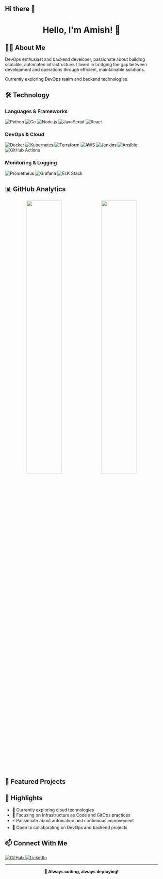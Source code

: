 ## Hi there 👋

<!--
**amish-git/amish-git** is a ✨ _special_ ✨ repository because its `README.md` (this file) appears on your GitHub profile.

Here are some ideas to get you started:

- 🔭 I’m currently working on ...
- 🌱 I’m currently learning ...
- 👯 I’m looking to collaborate on ...
- 🤔 I’m looking for help with ...
- 💬 Ask me about ...
- 📫 How to reach me: ...
- 😄 Pronouns: ...
- ⚡ Fun fact: ...
-->

<div align="center">
  
# Hello, I'm Amish! 👋 


</div>

## 👨‍💻 About Me
DevOps enthusiast and backend developer, passionate about building scalable, automated infrastructure. I loved in bridging the gap between development and operations through efficient, maintainable solutions.

Currently exploring DevOps realm and backend technologies.

## 🛠️ Technology

### Languages & Frameworks
![Python](https://img.shields.io/badge/Python-3776AB?style=for-the-badge&logo=python&logoColor=white)
![Go](https://img.shields.io/badge/Go-00ADD8?style=for-the-badge&logo=go&logoColor=white)
![Node.js](https://img.shields.io/badge/Node.js-339933?style=for-the-badge&logo=nodedotjs&logoColor=white)
![JavaScript](https://img.shields.io/badge/JavaScript-F7DF1E?style=for-the-badge&logo=javascript&logoColor=black)
![React](https://img.shields.io/badge/React-20232A?style=for-the-badge&logo=react&logoColor=61DAFB)

### DevOps & Cloud
![Docker](https://img.shields.io/badge/Docker-2496ED?style=for-the-badge&logo=docker&logoColor=white)
![Kubernetes](https://img.shields.io/badge/Kubernetes-326CE5?style=for-the-badge&logo=kubernetes&logoColor=white)
![Terraform](https://img.shields.io/badge/Terraform-7B42BC?style=for-the-badge&logo=terraform&logoColor=white)
![AWS](https://img.shields.io/badge/AWS-232F3E?style=for-the-badge&logo=amazonaws&logoColor=white)
![Jenkins](https://img.shields.io/badge/Jenkins-D24939?style=for-the-badge&logo=jenkins&logoColor=white)
![Ansible](https://img.shields.io/badge/Ansible-EE0000?style=for-the-badge&logo=ansible&logoColor=white)
![GitHub Actions](https://img.shields.io/badge/GitHub_Actions-2088FF?style=for-the-badge&logo=github-actions&logoColor=white)

### Monitoring & Logging
![Prometheus](https://img.shields.io/badge/Prometheus-E6522C?style=for-the-badge&logo=prometheus&logoColor=white)
![Grafana](https://img.shields.io/badge/Grafana-F46800?style=for-the-badge&logo=grafana&logoColor=white)
![ELK Stack](https://img.shields.io/badge/ELK_Stack-005571?style=for-the-badge&logo=elastic&logoColor=white)

## 📊 GitHub Analytics

<p align="center">
  <img width="48%" src="https://github-readme-stats.vercel.app/api?username=amish-git&show_icons=true&theme=tokyonight&hide_border=true" />
  <img width="48%" src="https://github-readme-streak-stats.herokuapp.com/?user=amish-git&theme=tokyonight&hide_border=true" />
</p>

<!-- Activity Graph -->
<!-- <img src="https://github-readme-activity-graph.vercel.app/graph?username=amish-git&theme=tokyo-night&hide_border=true" width="100%"/> -->

## 💼 Featured Projects


## 🌟 Highlights
- 🔭 Currently exploring cloud technologies        
- 🌱 Focusing on Infrastructure as Code and GitOps practices
- ⚡ Passionate about automation and continuous improvement
- 🤝 Open to collaborating on DevOps and backend projects

## 📫 Connect With Me
<p align="left">
  <a href="https://github.com/amish-git" target="_blank">
    <img src="https://img.shields.io/badge/GitHub-100000?style=for-the-badge&logo=github&logoColor=white" alt="GitHub"/>
  </a>
  <a href="https://www.linkedin.com/in/amish-thapa-405516268/" target="_blank">
    <img src="https://img.shields.io/badge/LinkedIn-0077B5?style=for-the-badge&logo=linkedin&logoColor=white" alt="LinkedIn"/>
  </a>
</p>

---

<div align="center">
  <b>🚀 Always coding, always deploying!</b>
  
 <!-- ![Profile Views](https://komarev.com/ghpvc/?username=amish-git&color=blueviolet&style=flat-square) -->        
</div>

<!--
Last updated: 2025-05-23 03:52:03 UTC
-->
